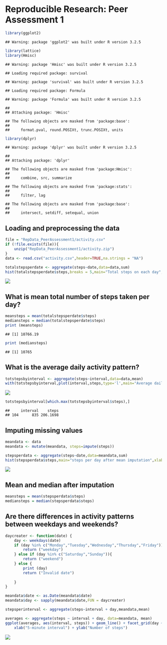 # Reproducible Research: Peer Assessment 1


```r
library(ggplot2)
```

```
## Warning: package 'ggplot2' was built under R version 3.2.5
```

```r
library(lattice)
library(Hmisc)
```

```
## Warning: package 'Hmisc' was built under R version 3.2.5
```

```
## Loading required package: survival
```

```
## Warning: package 'survival' was built under R version 3.2.5
```

```
## Loading required package: Formula
```

```
## Warning: package 'Formula' was built under R version 3.2.5
```

```
## 
## Attaching package: 'Hmisc'
```

```
## The following objects are masked from 'package:base':
## 
##     format.pval, round.POSIXt, trunc.POSIXt, units
```

```r
library(dplyr)
```

```
## Warning: package 'dplyr' was built under R version 3.2.5
```

```
## 
## Attaching package: 'dplyr'
```

```
## The following objects are masked from 'package:Hmisc':
## 
##     combine, src, summarize
```

```
## The following objects are masked from 'package:stats':
## 
##     filter, lag
```

```
## The following objects are masked from 'package:base':
## 
##     intersect, setdiff, setequal, union
```

## Loading and preprocessing the data

```r
file = "RepData_PeerAssessment1/activity.csv"
if (!file.exists(file)){
    unzip("RepData_PeerAssessment1/activity.zip")
}
data <- read.csv("activity.csv",header=TRUE,na.strings = "NA")

totalstepsperdate <- aggregate(steps~date,data=data,sum)
hist(totalstepsperdate$steps,breaks = 5,main="Total steps on each day",xlab="number of steps",col="red")
```

![](PA1_template_files/figure-html/unnamed-chunk-2-1.png)<!-- -->


## What is mean total number of steps taken per day?

```r
meansteps = mean(totalstepsperdate$steps)
mediansteps = median(totalstepsperdate$steps)
print (meansteps)
```

```
## [1] 10766.19
```

```r
print (mediansteps)    
```

```
## [1] 10765
```


## What is the average daily activity pattern?

```r
totstepsbyinterval <- aggregate(steps~interval,data=data,mean)
with(totstepsbyinterval,plot(interval,steps,type='l',main="Average daily activity pattern"))
```

![](PA1_template_files/figure-html/unnamed-chunk-4-1.png)<!-- -->

```r
totstepsbyinterval[which.max(totstepsbyinterval$steps),]
```

```
##     interval    steps
## 104      835 206.1698
```


## Imputing missing values

```r
meandata <- data
meandata <- mutate(meandata, steps=impute(steps))

stepsperdata <- aggregate(steps~date,data=meandata,sum)
hist(stepsperdata$steps,main="steps per day after mean imputation",xlab="Number of steps",col="green",breaks=15)
```

![](PA1_template_files/figure-html/unnamed-chunk-5-1.png)<!-- -->

## Mean and median after imputation

```r
meansteps = mean(stepsperdata$steps)
mediansteps = median(stepsperdata$steps)
```

## Are there differences in activity patterns between weekdays and weekends?

```r
daycreater <- function(date) {
    day <- weekdays(date)
    if (day %in% c("Monday","Tuesday","Wednesday","Thursday","Friday")) {
        return ("weekday")
    } else if (day %in% c("Saturday","Sunday")){
        return ("weekend")
    } else {
        print (day)
        return ("Invalid date")
        
    }
}

meandata$date <- as.Date(meandata$date)
meandata$day <- sapply(meandata$date,FUN = daycreater)

stepsperinterval <- aggregate(steps~interval + day,meandata,mean)

averages <- aggregate(steps ~ interval + day, data=meandata, mean)
ggplot(averages, aes(interval, steps)) + geom_line() + facet_grid(day ~ .) +
    xlab("5-minute interval") + ylab("Number of steps")
```

![](PA1_template_files/figure-html/unnamed-chunk-7-1.png)<!-- -->

